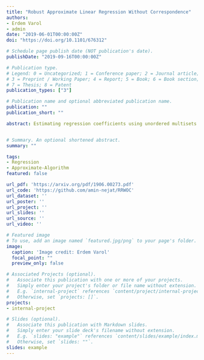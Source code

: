 ```yaml
---
title: "Robust Approximate Linear Regression Without Correspondence"
authors:
- Erdem Varol
- admin
date: "2019-06-01T00:00:00Z"
doi: "https://doi.org/10.1101/676312"

# Schedule page publish date (NOT publication's date).
publishDate: "2019-09-16T00:00:00Z"

# Publication type.
# Legend: 0 = Uncategorized; 1 = Conference paper; 2 = Journal article;
# 3 = Preprint / Working Paper; 4 = Report; 5 = Book; 6 = Book section;
# 7 = Thesis; 8 = Patent
publication_types: ["3"]

# Publication name and optional abbreviated publication name.
publication: ""
publication_short: ""

abstract: Estimating regression coefficients using unordered multisets of covariates and responses has been introduced as the regression without correspondence problem. Previous theoretical analysis of the problem has been done in a setting where the responses are a permutation of the regressed covariates. This paper expands the setting by analyzing the problem where they may be missing correspondences and outliers in addition to a permutation action. We term this problem robust regression without correspondence and provide several algorithms for exact and approximate recovery in a noiseless and noisy one-dimensional setting as well as an approximation algorithm for multiple dimensions. The theoretical guarantees of the algorithms are verified in simulation data. We also demonstrate a neuroscience application by obtaining robust point set matchings of the neurons of the model organism Caenorhabditis elegans.


# Summary. An optional shortened abstract.
summary: ""

tags:
- Regression
- Approximate-Algorithm
featured: false

url_pdf: 'https://arxiv.org/pdf/1906.00273.pdf'
url_code: 'https://github.com/amin-nejat/RRWOC'
url_dataset: ''
url_poster: ''
url_project: ''
url_slides: ''
url_source: ''
url_video: ''

# Featured image
# To use, add an image named `featured.jpg/png` to your page's folder. 
image:
  caption: 'Image credit: Erdem Varol'
  focal_point: ""
  preview_only: false

# Associated Projects (optional).
#   Associate this publication with one or more of your projects.
#   Simply enter your project's folder or file name without extension.
#   E.g. `internal-project` references `content/project/internal-project/index.md`.
#   Otherwise, set `projects: []`.
projects:
- internal-project

# Slides (optional).
#   Associate this publication with Markdown slides.
#   Simply enter your slide deck's filename without extension.
#   E.g. `slides: "example"` references `content/slides/example/index.md`.
#   Otherwise, set `slides: ""`.
slides: example
---
```

